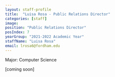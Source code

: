 ```yaml
---
layout: staff-profile
title:  "Luisa Rosa - Public Relations Director"
categories: [staff]
image: 
position: "Public Relations Director"
posIndex: 7
yearGroup: "2021-2022 Academic Year"
staffName: "Luisa Rosa"
email: lrosa6@fordham.edu
---
```


Major: Computer Science 

[coming soon]